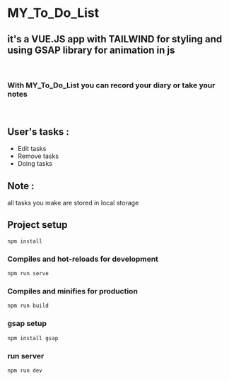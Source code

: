 # MY_To_Do_List
<h2>it's a VUE.JS app with TAILWIND for styling and using GSAP library for animation in js</h2>
<br>
<h3>With MY_To_Do_List you can record your diary or take your notes</h3>
<br>
<h2>User's tasks :</h2>
<ul>
  <li>Edit tasks</li>
  <li>Remove tasks</li>
  <li>Doing tasks</li>
</ul>
<h2>Note :</h2>
all tasks you make are stored in local storage

## Project setup
```
npm install
```

### Compiles and hot-reloads for development
```
npm run serve
```

### Compiles and minifies for production
```
npm run build
```

### gsap setup
```
npm install gsap
```

### run server
```
npm run dev
```

